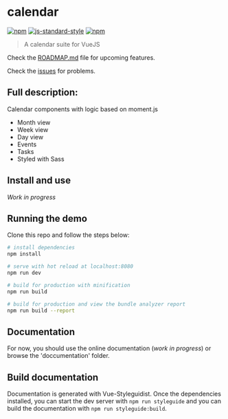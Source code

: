 # calendar
[![npm](https://img.shields.io/badge/experiments-labs-yellow.svg?logo=data%3Aimage%2Fpng%3Bbase64%2CiVBORw0KGgoAAAANSUhEUgAAAB4AAAAeCAYAAAA7MK6iAAAABmJLR0QA%2FwD%2FAP%2BgvaeTAAAACXBIWXMAAAc6AAAHOgGqxcQdAAAAB3RJTUUH4QcfFxkRQ0%2FFQQAABQFJREFUSMetl19oU3cUxz%2F35t5kuU1bUpJQUTB98V9fNG3swI7gLNaH2HaUCdoWCzpEmBR8UKd7cWyj05HuYQgWOjbBILRqpNCKDFE3KtR0falQ6YPVVigNVihJc3uTe%2B8ebINt0ySdO%2FCDe3%2F3d873%2FM7v%2BzvnXIHCpAjYAxzweDyfKYpSKcuyGyCdTsfi8fjzWCz2N%2FAQ%2BAeI5zMoFAD6gyzLF1taWjh48CA2my3rolQqxf379wmHw7qmaT8pinJpYWHhPwG3ejyerhMnTrhqamoQBAFd13N6aLFYMAyDaDRKd3f3bCwWuwj0ZF27jo1rtbW1P169elUpLy8HwDRNNE1D1%2FWswzAMLBYLgiCwadMmjhw5UjQ9Pd3w6tUrR1lZ2Z%2FJZDLvjoc7Ojr8gUAgs4uxsTFu375NZWVlVi9FUWRycpI3b97Q3NxMTU3Ne%2BOCwNOnT7ly5UoE%2BCIX8LWOjo7TdXV1pFIpAJ48eUJVVRWtra3rhnhqaoqSkhJKS0sJh8NMTEywe%2FfuTBQGBga4fv36H0B7xtkPz7S2tvZ0IBDIgFosFkzTzAkK8Pr1a0pLSwE4duwYN2%2FexGJ5f4q6rtPY2EgwGDwOBNYAu93urgsXLqwJodPpzEt7QVgZuB07dqCqauZdVVXa2tqw2%2B2PRFF0AEhL374%2FefKkS9O0vCC6rhMKhVhea7FY2LdvX149m83GuXPnuHz58lngOxEokiTp0t69ewvKJAMDA7hcLnw%2BHz6fj127dtHb25tXzzAM%2FH4%2FXq%2F3zHKo97S0tCCKYkHAqqpiGAaqqqKqKjabDcMwCtLVNA2%2F3%2B8C6kTgwKFDh%2FImh%2F9LqqqqAL6WPB5PrdVq3ZByMplkOR0uLi6yEf1t27YBfCoWFRVVbgTU7%2FdTXl6OoijY7XacTidNTU1rCGiaZlZ9RVFwOBwlkiRJno0Ae71evF7virmhoaE1RMpFMpfL9Ym4nmcfI2NjYznJapomoq7rsY8FkiQp89zf38%2B7d%2B%2FWBRZFkbdv36pSIpF4DpQXChKNRhkcHESW5Qzo8PAwFRUVTExMYLfb2b9%2FP7quZ9LmamLG4%2FF5aXZ29q9UKnWgUGa%2BfPmSzZs3U1ZWliHL6Ogo7e3tbNmyheLiYhoaGtbVHx8fBxgSgYeDg4NZvct1RstjiSzs3LmT4uLivLojIyMAv4rAaDgc1gvNPpIkkU6nV4RudZFYT6xWK9FodA54KAHxVCrVGY1GLy1llZxSX1%2FP0aNHmZ%2BfB0CWZW7dulVQBXv27BmTk5O%2FZKrT4cOHv%2B3u7v7qxo0bntUtSrYEcO%2FevZxrsjFa0zS6uroAQpl63N%2FfTywW%2B6azs3NF2EzTJJFIbPh6TU9Pr0ijsizT19fH%2FPx8PZBY3YH89vjx45%2BHhoYyREun00xNTTEzM1Mw6IsXL%2FD7%2FSvmIpEIvb29d4AHWXsut9stxGKxO6dOnWpqbGxEVVVEUeTu3bs4nU6cTmdOIs3NzZFIJAgGg%2Bi6jizLRCIRenp6%2BoAvC%2Bmrfw8Gg8fb2tqwWq0IgoDNZiNfh2K1WllcXMy0wn19fcs7bd5IQx%2Bw2%2B2Pzp8%2FT3V1NYW0RR9cGUKh0PKZPtjwL4woig7DMM5WVFScqa6udvl8PrZv346iKJkKJIoiyWSS8fFxRkZGiEajc0tXJrRMpI%2BVOiACzDgcjgWv12ts3brVcDgcSWAGuAN8XqixfwFr3w0MmR6XUgAAAABJRU5ErkJggg%3D%3D&amp;style=flat-square)](https://experimentslabs.com)
[![js-standard-style](https://img.shields.io/badge/code%20style-standard-blue.svg?style=flat-square)](http://standardjs.com)
[![npm](https://img.shields.io/badge/vuejs-2.5-blue.svg?style=flat-square)](https://vuejs.org)
> A calendar suite for VueJS

Check the [ROADMAP.md](ROADMAP.md) file for upcoming features.

Check the [issues](https://github.com/el-cms/moment-calendar/issues) for problems.

## Full description:

Calendar components with logic based on moment.js

- Month view
- Week view
- Day view
- Events
- Tasks
- Styled with Sass

## Install and use

_Work in progress_

## Running the demo
Clone this repo and follow the steps below:

``` bash
# install dependencies
npm install

# serve with hot reload at localhost:8080
npm run dev

# build for production with minification
npm run build

# build for production and view the bundle analyzer report
npm run build --report
```

## Documentation
For now, you should use the online documentation (_work in progress_) or
browse the 'doccumentation' folder.

## Build documentation
Documentation is generated with Vue-Styleguidist. Once the dependencies
installed, you can start the dev server with `npm run styleguide` and you
can build the documentation with `npm run styleguide:build`.
